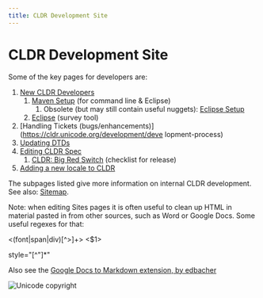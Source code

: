 ```yaml
---
title: CLDR Development Site
---
```


# CLDR Development Site

Some of the key pages for developers are:

1. [New CLDR Developers](https://cldr.unicode.org/development/new-cldr-developers)
    1. [Maven Setup](https://cldr.unicode.org/development/maven) (for command line & Eclipse)
        1. Obsolete (but may still contain useful nuggets): [Eclipse Setup](https://cldr.unicode.org/development/eclipse-setup)      
    2. [Eclipse](https://cldr.unicode.org/development/running-survey-tool/building-and-running-the-survey-tool-on-eclipse) (survey tool)       
2. [Handling Tickets (bugs/enhancements)](https://cldr.unicode.org/development/deve lopment-process)
3. [Updating DTDs](https://cldr.unicode.org/development/updating-dtds)
4. [Editing CLDR Spec](https://cldr.unicode.org/development/editing-cldr-spec)
    1. [CLDR: Big Red Switch](https://cldr.unicode.org/development/cldr-big-red-switch) (checklist for release)
5. [Adding a new locale to CLDR](https://cldr.unicode.org/development/adding-locales)
    

The subpages listed give more information on internal CLDR development. See also: [Sitemap](https://sites.google.com/site/cldr/system/app/pages/sitemap/hierarchy).

Note: when editing Sites pages it is often useful to clean up HTML in material pasted in from other sources, such as Word or Google Docs. Some useful regexes for that:

\<(font|span|div)\[^>\]+> <$1>

style="\[^"\]\*"

Also see the [Google Docs to Markdown extension, by edbacher](https://workspace.google.com/marketplace/app/docs_to_markdown/700168918607)

![Unicode copyright](https://www.unicode.org/img/hb_notice.gif)